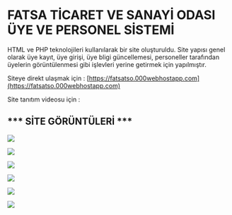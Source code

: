 # FATSA TİCARET VE SANAYİ ODASI ÜYE VE PERSONEL SİSTEMİ 
HTML ve PHP teknolojileri kullanılarak bir site oluşturuldu. Site yapısı genel olarak üye kayıt, üye girişi, üye bligi güncellemesi, personeller tarafından üyelerin görüntülenmesi gibi işlevleri yerine getirmek için yapılmıştır.

Siteye direkt ulaşmak için : [https://fatsatso.000webhostapp.com](https://fatsatso.000webhostapp.com)

Site tanıtım videosu için : 

## *** SİTE GÖRÜNTÜLERİ ***

![](https://i.hizliresim.com/n8dsi3o.jpg)

![](https://i.hizliresim.com/j9uhsp6.jpg)

![](https://i.hizliresim.com/2oa5byi.jpg)

![](https://i.hizliresim.com/98ywy66.jpg)

![](https://i.hizliresim.com/da3a29d.jpg)

![](https://i.hizliresim.com/bhmmfu2.jpg)

